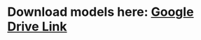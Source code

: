 # Download models here: [Google Drive Link](https://drive.google.com/drive/folders/1v0d9DBzTbKtV9l5LAgbNO2miL5tMCBjK) 

